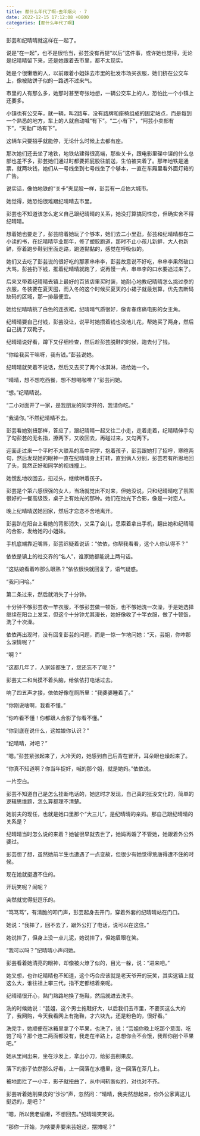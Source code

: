 ```yaml
---
title: 都什么年代了啊-去年烟火 · 7
date: 2022-12-15 17:12:08 +0800
categories: [都什么年代了啊]
---
```


彭芸和纪晴晴就这样在一起了。

说是“在一起”，也不是很恰当，彭芸没有再提“以后”这件事，或许她也觉得，无论是纪晴晴留下来，还是她跟着去市里，都不太现实。

她是个很懒散的人，以前跟着小姐妹去市里的批发市场买衣服，她们挤在公交车上，像被贴饼子似的一路透不过来气。

市里的人有那么多，她那时甚至夸张地想，一辆公交车上的人，恐怕比一个小镇上还要多。

小镇也有公交车，就一辆，叫2路车，没有路牌和座椅组成的固定站点，而是每到一个熟悉的地方，车上的人就自动喊“有下”。“二小有下”，“阿芸小卖部有下”，“天勤广场有下”。

这辆车只要招手就能停，无论什么时候上去都有座。

那次她们还去坐了地铁，地铁站建得很高端，那些关卡，跟电影里碟中谍的什么总部也差不多，彭芸她们通过时都要把屁股往前送，生怕被夹着了。那年地铁是通票，就两块钱，她们从一号线坐到七号线坐了个够本，一直在车厢里看外面灯箱的广告。

说实话，像怕地铁的“关卡”夹屁股一样，彭芸有一点怕大城市。

她觉得，她恐怕很难跟纪晴晴去市里。

彭芸也不知道该怎么定义自己跟纪晴晴的关系，她没打算搞同性恋，但确实舍不得纪晴晴。

想着她也要走了，彭芸陪着她玩了个够本，她们去二小里逛，彭芸和纪晴晴都在二小读的书，在纪晴晴毕业那年，修了塑胶跑道，那时不止小孩儿新鲜，大人也新鲜，穿着跑步鞋到里面走路，跑道黏黏的，感觉在呼吸似的。

她们又去吃了彭芸说的很好吃的那家串串李，彭芸故意说不好吃，串串李果然破口大骂，彭芸扔下钱，推着纪晴晴就跑了，说再慢一点，串串李的口水要追过来了。

后来又带着纪晴晴去镇上最好的百货店里买时装，她耐心地教纪晴晴怎么挑过季的衣服，冬装要在夏天囤，而入冬的这个时候买夏天的小裙子就最划算，优先去断码缺码的区域，那一排最便宜。

她给纪晴晴挑了白色的连衣裙，纪晴晴气质很好，像青春疼痛电影的女主角。

纪晴晴要自己付钱，彭芸没让，说平时她攒着钱也没地儿花，帮她买了两身，然后自己挑了双靴子。

纪晴晴说好看，蹲下又仔细检查，然后趁彭芸脱鞋的时候，跑去付了钱。

“你给我买干嘛呀，我有钱。”彭芸说她。

纪晴晴就笑着不说话，然后又去买了两个冰淇淋，递给她一个。

“晴晴，想不想吃西餐，想不想喝咖啡？”彭芸问她。

“想。”纪晴晴说。

“二小对面开了一家，是我朋友的同学开的，我请你吃。”

“我请你。”不然纪晴晴不去。

彭芸看她别扭那样，答应了，跟纪晴晴一起又往二小走，走着走着，纪晴晴伸手勾了勾彭芸的无名指，撩两下，又收回去，再碰过来，又勾两下。

迎面走过来一个平时不大联系的高中同学，抱着孩子，彭芸跟她打了招呼，寒暄两句，然后发现她的眼神一直在纪晴晴身上打转，直到俩人分别，彭芸若有所思地回了头，竟然正好和同学的视线撞上。

她慌乱地收回去，扭过头，继续哄着孩子。

彭芸是个第六感很强的女人，当场就觉出不对来，但她没说，只和纪晴晴吃了氛围很好的一餐高级饭，桌子上有烛光的那种。她们在烛光下合影，像是一对恋人。

晚上纪晴晴送她回家，然后才恋恋不舍地离开。

彭芸趴在阳台上看她的背影消失，又呆了会儿，思索着拿出手机，翻出她和纪晴晴的合影，发给她的小姐妹。

手机底端靠近嘴唇，彭芸迟疑着说话：“依依，你帮我看看，这个人你认得不？”

依依是镇上的社交界的“名人”，谁家她都能说上两句话。

“这姑娘看着咋那么眼熟？”依依很快就回复了，语气疑惑。

“我问问哈。”

第二条过来，然后就消失了十分钟。

十分钟不够彭芸收一竿衣服，不够彭芸做一顿饭，也不够她洗一次澡，于是她选择继续在阳台上发呆，但这个十分钟尤其漫长，她好像收了十竿衣服，做了十顿饭，洗了十次澡。

依依再出现时，没有回复彭芸的问题，而是一惊一乍地问她：“天，芸姐，你咋那么深情呢？”

“啊？”

“这都几年了，人家娃都生了，您还忘不了呢？”

彭芸丈二和尚摸不着头脑，给依依打电话过去。

响了四五声才接，依依好像在厕所里：“我婆婆睡着了。”

“你刚说啥啊，我看不懂。”

“你咋看不懂！你都跟人合影了你看不懂。”

“你到底在说什么，这姑娘你认识？”

“纪晴晴，对吧？”

“嗯。”彭芸紧张起来了，大冷天的，她感到自己后背在冒汗，耳朵眼也燥起来了。

“你真不知道啊？你当年捉奸，喊的那个姐，就是她妈。”依依说。

一片空白。

彭芸不知道自己是怎么挂断电话的，她这时才发现，自己真的挺没文化的，简单的逻辑思维题，怎么算都理不清楚。

她前夫的现任，也就是她口里那个“大三儿”，是纪晴晴的亲妈。那自己跟纪晴晴的关系是？

纪晴晴当时怎么说的来着？她爸很早就去世了，她妈再婚了不管她，她跟着外公外婆过。

彭芸想了想，虽然她前半生也遭遇了一点变故，但很少有她觉得荒唐得遭不住的时候。

现在她就挺遭不住的。

开玩笑呢？闹呢？

突然就觉得挺逗乐的。

“笃笃笃”，有清脆的叩门声，彭芸起身去开门，穿着外套的纪晴晴站在门口。

她说：“我摔了，回不去了，跟外公打了电话，说可以在这住。”

她说摔了，但身上没一点儿泥，她说摔了，但她眉眼在笑。

“我可以吗？”纪晴晴小声问她。

彭芸看着她清亮的眼神，却像被火燎了似的，目光一躲，说：“进来吧。”

她又想，也许纪晴晴也不知道，这个巧合应该就是老天爷开的玩笑，其实这镇上就这么大，谁往祖上攀三代，指不定都结着亲呢。

纪晴晴很开心，熟门熟路地换了拖鞋，然后就进去洗手。

洗的时候她说：“芸姐，这个男士拖鞋好大，以后我们去市里，不要买这么大的了，我网购，今天我看网上有拖鞋，才六块九，还是粉色的，很好看。”

洗完手，她顺便在冰箱里拿了个苹果，也洗了，说：“芸姐你晚上吃那个意面，吃饱了吗？那个连二两面都没有，我走在半路上，总想你会不会饿，我帮你削个苹果吧。”

她从里间出来，坐在沙发上，拿出小刀，给彭芸削果皮。

落下的影子依然那么好看，上一回落在水槽里，这一回落在茶几上。

被地面拦了一小半，影子就扭曲了，从中间斩断似的，对也对不齐。

彭芸听着她削果皮的“沙沙”声，忽然问：“晴晴，我突然想起来，你外公家离这儿挺远的，是吧？”

“嗯，所以我老偷懒，不想回去。”纪晴晴笑笑说。

“那你一开始，为啥要非要来芸姐这，摆摊呢？”

